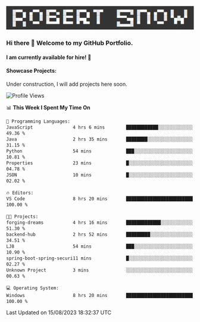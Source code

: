 <img alt="myname" src="assets/name.png" />

### Hi there 👋 Welcome to my GitHub Portfolio.
#### I am currently available for hire!  :briefcase:

#### Showcase Projects:

Under construction, I will add projects here soon.

<!--START_SECTION:waka-->
![Profile Views](http://img.shields.io/badge/Profile%20Views-0-blue)

📊 **This Week I Spent My Time On** 

```text
💬 Programming Languages: 
JavaScript               4 hrs 6 mins        ████████████░░░░░░░░░░░░░   49.36 % 
Java                     2 hrs 35 mins       ████████░░░░░░░░░░░░░░░░░   31.15 % 
Python                   54 mins             ███░░░░░░░░░░░░░░░░░░░░░░   10.81 % 
Properties               23 mins             █░░░░░░░░░░░░░░░░░░░░░░░░   04.78 % 
JSON                     10 mins             █░░░░░░░░░░░░░░░░░░░░░░░░   02.02 % 

🔥 Editors: 
VS Code                  8 hrs 20 mins       █████████████████████████   100.00 % 

🐱‍💻 Projects: 
forging-dreams           4 hrs 16 mins       █████████████░░░░░░░░░░░░   51.30 % 
backend-hub              2 hrs 52 mins       █████████░░░░░░░░░░░░░░░░   34.51 % 
LJ8                      54 mins             ███░░░░░░░░░░░░░░░░░░░░░░   10.90 % 
spring-boot-spring-securi11 mins             █░░░░░░░░░░░░░░░░░░░░░░░░   02.27 % 
Unknown Project          3 mins              ░░░░░░░░░░░░░░░░░░░░░░░░░   00.63 % 

💻 Operating System: 
Windows                  8 hrs 20 mins       █████████████████████████   100.00 % 
```


 Last Updated on 15/08/2023 18:32:37 UTC
<!--END_SECTION:waka-->

<!--
**robjsnow/robjsnow** is a ✨ _special_ ✨ repository because its `README.md` (this file) appears on your GitHub profile.

Here are some ideas to get you started:

- 🔭 I’m currently working on ...
- 🌱 I’m currently learning ...
- 👯 I’m looking to collaborate on ...
- 🤔 I’m looking for help with ...
- 💬 Ask me about ...
- 📫 How to reach me: ...
- 😄 Pronouns: ...
- ⚡ Fun fact: ...
-->
